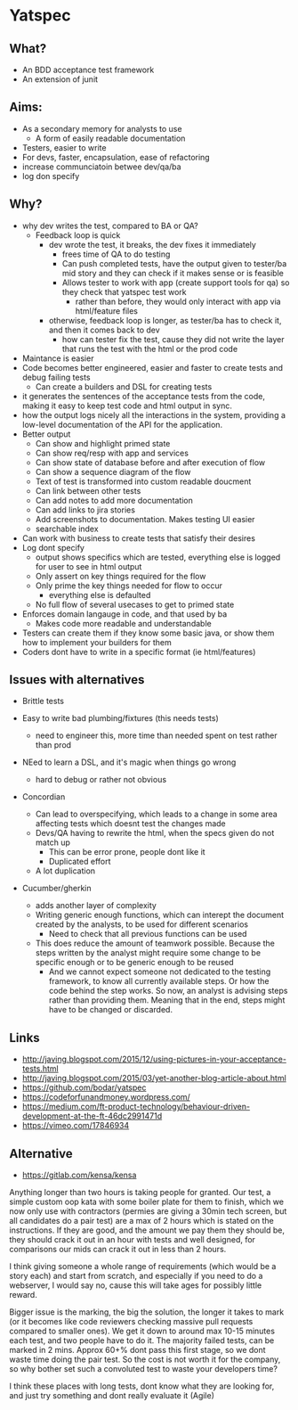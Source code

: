 # Yatspec

## What?

- An BDD acceptance test framework
- An extension of junit

## Aims:

- As a secondary memory for analysts to use
  - A form of easily readable documentation
- Testers, easier to write
- For devs, faster, encapsulation, ease of refactoring
- increase communciatoin betwee dev/qa/ba
- log don specify


## Why?

- why dev writes the test, compared to BA or QA?
  - Feedback loop is quick
    - dev wrote the test, it breaks, the dev fixes it immediately
      - frees time of QA to do testing
      - Can push completed tests, have the output given to tester/ba mid story and they can check if it makes sense or is feasible
      - Allows tester to work with app (create support tools for qa) so they check that yatspec test work
        - rather than before, they would only interact with app via html/feature files
    - otherwise, feedback loop is longer, as tester/ba has to check it, and then it comes back to dev
      - how can tester fix the test, cause they did not write the layer that runs the test with the html or the prod code
- Maintance is easier
- Code becomes better engineered, easier and faster to create tests and debug failing tests
  - Can create a builders and DSL for creating tests
- it generates the sentences of the acceptance tests from the code, making it easy to keep test code and html output in sync.
- how the output logs nicely all the interactions in the system, providing a low-level documentation of the API for the application.
- Better output
  - Can show and highlight primed state
  - Can show req/resp with app and services
  - Can show state of database before and after execution of flow
  - Can show a sequence diagram of the flow
  - Text of test is transformed into custom readable doucment
  - Can link between other tests
  - Can add notes to add more documentation
  - Can add links to jira stories
  - Add screenshots to documentation. Makes testing UI easier
  - searchable index
- Can work with business to create tests that satisfy their desires
- Log dont specify
  - output shows specifics which are tested, everything else is logged for user to see in html output
  - Only assert on key things required for the flow
  - Only prime the key things needed for flow to occur
    - everything else is defaulted
  - No full flow of several usecases to get to primed state
- Enforces domain langauge in code, and that used by ba
  - Makes code more readable and understandable
- Testers can create them if they know some basic java, or show them how to implement your builders for them
- Coders dont have to write in a specific format (ie html/features)

## Issues with alternatives

- Brittle tests
- Easy to write bad plumbing/fixtures (this needs tests)
  - need to engineer this, more time than needed spent on test rather than prod
- NEed to learn a DSL, and it's magic when things go wrong
  - hard to debug or rather not obvious
- Concordian
  - Can lead to overspecifying, which leads to a change in some area affecting tests which doesnt test the changes made
  - Devs/QA having to rewrite the html, when the specs given do not match up
    - This can be error prone, people dont like it
    - Duplicated effort
  - A lot duplication

- Cucumber/gherkin
  - adds another layer of complexity
  - Writing generic enough functions, which can interept the document created by the analysts, to be used for different scenarios
    - Need to check that all previous functions can be used
  - This does reduce the amount of teamwork possible. Because the steps written by the analyst might require some change to be specific enough or to be generic enough to be reused
    - And we cannot expect someone not dedicated to the testing framework, to know all currently available steps. Or how the code behind the step works. So now, an analyst is advising steps rather than providing them. Meaning that in the end, steps might have to be changed or discarded.



## Links

- http://javing.blogspot.com/2015/12/using-pictures-in-your-acceptance-tests.html
- http://javing.blogspot.com/2015/03/yet-another-blog-article-about.html
- https://github.com/bodar/yatspec
- https://codeforfunandmoney.wordpress.com/
- https://medium.com/ft-product-technology/behaviour-driven-development-at-the-ft-46dc2991471d
- https://vimeo.com/17846934

## Alternative 

- https://gitlab.com/kensa/kensa



Anything longer than two hours is taking people for granted. Our test, a simple custom oop kata with some boiler plate for them to finish, which we now only use with contractors (permies are giving a 30min tech screen, but all candidates do a pair test) are a max of 2 hours which is stated on the instructions. If they are good, and the amount we pay them they should be, they should crack it out in an hour with tests and well designed, for comparisons our mids can crack it out in less than 2 hours. 

I think giving someone a whole range of requirements (which would be a story each) and start from scratch, and especially if you need to do a webserver, I would say no, cause this will take ages for possibly little reward.

Bigger issue is the marking, the big the solution, the longer it takes to mark (or it becomes like code reviewers checking massive pull requests  compared to smaller ones). We get it down to around max 10-15 minutes each test, and two people have to do it. The majority failed tests, can be marked in 2 mins. Approx 60+% dont pass this first stage, so we dont waste time doing the pair test. So the cost is not worth it for the company, so why bother set such a convoluted test to waste your developers time?

I think these places with long tests, dont know what they are looking for, and just try something and dont really evaluate it (Agile) 